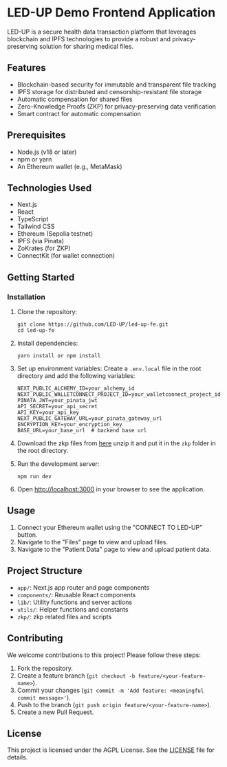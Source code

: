 # LED-UP Demo Frontend Application

LED-UP is a secure health data transaction platform that leverages blockchain and IPFS technologies to provide a robust and privacy-preserving solution for sharing medical files.

## Features

- Blockchain-based security for immutable and transparent file tracking
- IPFS storage for distributed and censorship-resistant file storage
- Automatic compensation for shared files
- Zero-Knowledge Proofs (ZKP) for privacy-preserving data verification
- Smart contract for automatic compensation

## Prerequisites

- Node.js (v18 or later)
- npm or yarn
- An Ethereum wallet (e.g., MetaMask)

## Technologies Used

- Next.js
- React
- TypeScript
- Tailwind CSS
- Ethereum (Sepolia testnet)
- IPFS (via Pinata)
- ZoKrates (for ZKP)
- ConnectKit (for wallet connection)

## Getting Started

### Installation

1. Clone the repository:

   ```
   git clone https://github.com/LED-UP/led-up-fe.git
   cd led-up-fe
   ```

2. Install dependencies:

   ```
   yarn install or npm install
   ```

3. Set up environment variables:
   Create a `.env.local` file in the root directory and add the following variables:

   ```
   NEXT_PUBLIC_ALCHEMY_ID=your_alchemy_id
   NEXT_PUBLIC_WALLETCONNECT_PROJECT_ID=your_walletconnect_project_id
   PINATA_JWT=your_pinata_jwt
   API_SECRET=your_api_secret
   API_KEY=your_api_key
   NEXT_PUBLIC_GATEWAY_URL=your_pinata_gateway_url
   ENCRYPTION_KEY=your_encryption_key
   BASE_URL=your_base_url  # backend base url
   ```

4. Download the zkp files from [here](https://drive.google.com/file/d/1JFp9gsCLI-nnNO42VXEj0PTLrMCy0W_L/view?usp=sharing) unzip it and put it in the `zkp` folder in the root directory.

5. Run the development server:

   ```
   npm run dev
   ```

6. Open [http://localhost:3000](http://localhost:3000) in your browser to see the application.

## Usage

1. Connect your Ethereum wallet using the "CONNECT TO LED-UP" button.
2. Navigate to the "Files" page to view and upload files.
3. Navigate to the "Patient Data" page to view and upload patient data.

## Project Structure

- `app/`: Next.js app router and page components
- `components/`: Reusable React components
- `lib/`: Utility functions and server actions
- `utils/`: Helper functions and constants
- `zkp/`: zkp related files and scripts

## Contributing

We welcome contributions to this project! Please follow these steps:

1. Fork the repository.
2. Create a feature branch (`git checkout -b feature/<your-feature-name>`).
3. Commit your changes (`git commit -m 'Add feature: <meaningful commit message>'`).
4. Push to the branch (`git push origin feature/<your-feature-name>`).
5. Create a new Pull Request.

## License

This project is licensed under the AGPL License. See the [LICENSE](./LICENSE) file for details.
